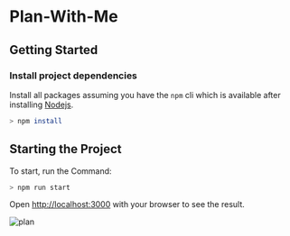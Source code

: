 # Plan-With-Me

## Getting Started

### Install project dependencies

Install all packages assuming you have the `npm` cli which is available after installing [Nodejs](https://nodejs.org/en/ 'Download NodeJS').

```bash
> npm install
```

## Starting the Project

To start, run the Command:

```bash
> npm run start
```

Open [http://localhost:3000](http://localhost:3000) with your browser to see the result.

![plan](https://github.com/nikhil-x24/Plan-With-Me/assets/94430005/a0c5354a-8b65-4361-aea0-b5d36aa2230b)
